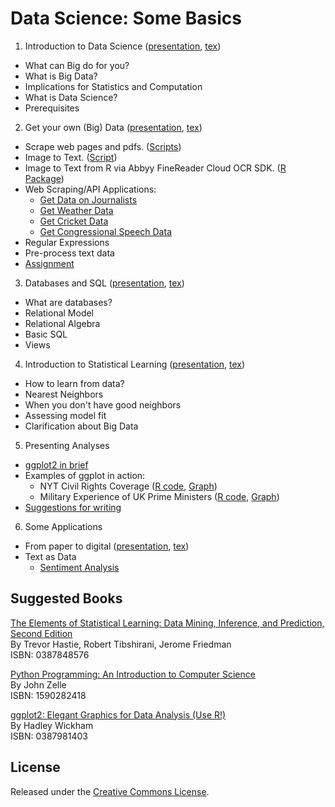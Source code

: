 Data Science: Some Basics
==========================

 1. Introduction to Data Science ([presentation](ds1/ds1_present_web.pdf), [tex](ds1/ds1_web.tex))
   - What can Big do for you? 
   - What is Big Data? 
   - Implications for Statistics and Computation 
   - What is Data Science? 
   - Prerequisites
 
 2. Get your own (Big) Data ([presentation](ds2/ds2_present_web.pdf), [tex](ds2/ds2_web.tex))
   - Scrape web pages and pdfs. ([Scripts](https://github.com/soodoku/python-workshop)) 
   - Image to Text. ([Script](https://github.com/soodoku/image-to-text))
   - Image to Text from R via Abbyy FineReader Cloud OCR SDK. ([R Package](https://github.com/soodoku/abbyyR))
   - Web Scraping/API Applications:
       - [Get Data on Journalists](https://github.com/soodoku/get-journalist-data)
       - [Get Weather Data](https://github.com/soodoku/get-weather-data)
       - [Get Cricket Data](https://github.com/soodoku/get-cricket-data)
       - [Get Congressional Speech Data](https://gist.github.com/soodoku/85d79275c5880f67b4cf)
   - Regular Expressions
   - Pre-process text data
   - [Assignment](ds2/scraping_assignment_web.txt)
 
 3. Databases and SQL ([presentation](ds3/ds3_present_web.pdf), [tex](ds3/ds3_web.tex))
   - What are databases? 
   - Relational Model
   - Relational Algebra
   - Basic SQL
   - Views
 
 4. Introduction to Statistical Learning ([presentation](ds4/ds4_present_web.pdf), [tex](ds4/ds4_web.tex))
   - How to learn from data? 
   - Nearest Neighbors
   - When you don't have good neighbors
   - Assessing model fit
   - Clarification about Big Data

 5. Presenting Analyses
   - [ggplot2 in brief](graphs/ggplot2.md)
   - Examples of ggplot in action: 
      - NYT Civil Rights Coverage ([R code](https://github.com/soodoku/nyt-civil-rights/blob/master/plot.R), [Graph](https://github.com/soodoku/nyt-civil-rights/blob/master/nyt_aa.pdf))
      - Military Experience of UK Prime Ministers ([R code](https://github.com/soodoku/military-experience/blob/master/mil_plots.R), [Graph](https://github.com/soodoku/military-experience/blob/master/ukmil.pdf))
   - [Suggestions for writing](http://gbytes.gsood.com/on-writing/)

 6. Some Applications
   - From paper to digital ([presentation](app/PaperToDigital.pdf), [tex](app/PaperToDigital.tex))
   - Text as Data
      - [Sentiment Analysis](https://gist.github.com/soodoku/22e4cff2eb6a05be3c0d)

Suggested Books
--------------------

[The Elements of Statistical Learning: Data Mining, Inference, and Prediction, Second Edition](http://www.amazon.com/The-Elements-Statistical-Learning-Prediction/dp/0387848576)    
By Trevor Hastie, Robert Tibshirani, Jerome Friedman  
ISBN: 0387848576

[Python Programming: An Introduction to Computer Science](http://www.amazon.com/Python-Programming-Introduction-Computer-Science/dp/1887902996)    
By John Zelle  
ISBN: 1590282418

[ggplot2: Elegant Graphics for Data Analysis (Use R!)](http://www.amazon.com/ggplot2-Elegant-Graphics-Data-Analysis/dp/0387981403)    
By Hadley Wickham  
ISBN: 0387981403

License
--------------------
Released under the [Creative Commons License](License.md).
